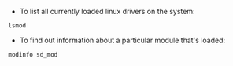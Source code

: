 * To list all currently loaded linux drivers on the system:
```
lsmod
```

* To find out information about a particular module that's loaded:
```
modinfo sd_mod
```
